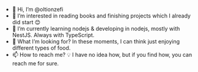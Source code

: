 - 👋 Hi, I’m @oltionzefi
- 👀 I’m interested in reading books and finishing projects which I already did start :blush:
- 🌱 I’m currently learning nodejs & developing in nodejs, mostly with NestJS. Always with TypeScript.
- 💞️ What I’m looking for? In these moments, I can think just enjoying different types of food.
- 📫 How to reach me? 💡 I have no idea how, but if you find how, you can reach me for sure.

<!---
oltionzefi/oltionzefi is a ✨ special ✨ repository because its `README.md` (this file) appears on your GitHub profile.
You can click the Preview link to take a look at your changes.
--->
